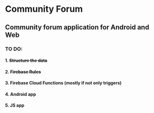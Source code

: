 # Community Forum
 
<h2>Community forum application for Android and Web</h2>
<h3>TO DO:</h3>
<h4>1. <strike>Structure the data</strike></h4>
<h4>2. <strike>Firebase Rules</strike></h4>
<h4>3. Firebase Cloud Functions (mostly if not only triggers)</h4>
<h4>4. Android app</h4>
<h4>5. JS app</h4>
